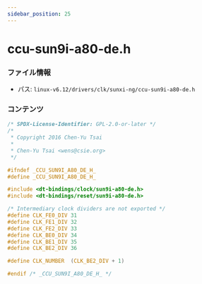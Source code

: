 ```yaml
---
sidebar_position: 25
---
```

# ccu-sun9i-a80-de.h

### ファイル情報

- パス: `linux-v6.12/drivers/clk/sunxi-ng/ccu-sun9i-a80-de.h`

### コンテンツ

```h
/* SPDX-License-Identifier: GPL-2.0-or-later */
/*
 * Copyright 2016 Chen-Yu Tsai
 *
 * Chen-Yu Tsai <wens@csie.org>
 */

#ifndef _CCU_SUN9I_A80_DE_H_
#define _CCU_SUN9I_A80_DE_H_

#include <dt-bindings/clock/sun9i-a80-de.h>
#include <dt-bindings/reset/sun9i-a80-de.h>

/* Intermediary clock dividers are not exported */
#define CLK_FE0_DIV	31
#define CLK_FE1_DIV	32
#define CLK_FE2_DIV	33
#define CLK_BE0_DIV	34
#define CLK_BE1_DIV	35
#define CLK_BE2_DIV	36

#define CLK_NUMBER	(CLK_BE2_DIV + 1)

#endif /* _CCU_SUN9I_A80_DE_H_ */

```
